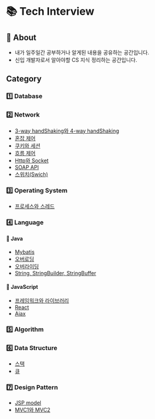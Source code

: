 # 📚 Tech Interview

## 🧩 About
- 내가 일주일간 공부하거나 알게된 내용을 공유하는 공간입니다.
- 신입 개발자로서 알아야할 CS 지식 정리하는 공간입니다.

## Category

### 1️⃣ Database

### 2️⃣ Network
- [3-way handShaking와 4-way handShaking](https://github.com/JegalEun/Dev-Docs/blob/master/Dev-Docs/Network/3-way%20handShaking%20%26%204-way%20handShaking.md)
- [혼잡 제어](https://github.com/JegalEun/Dev-Docs/blob/master/Dev-Docs/Network/Congestion%20control.md)
- [쿠키와 세션](https://github.com/JegalEun/Dev-Docs/blob/master/Dev-Docs/Network/Cookie%20vs%20Session.md)
- [흐름 제어](https://github.com/JegalEun/Dev-Docs/blob/master/Dev-Docs/Network/Flow%20control.md)
- [Http와 Socket](https://github.com/JegalEun/Dev-Docs/blob/master/Dev-Docs/Network/Http%20vs%20Socket.md)
- [SOAP API](https://github.com/JegalEun/Dev-Docs/blob/master/Dev-Docs/Network/SOAP%20API.md)
- [스위치(Swich)](https://github.com/JegalEun/Dev-Docs/blob/master/Dev-Docs/Network/Switch.md)

### 3️⃣ Operating System
- [프로세스와 스레드](https://github.com/JegalEun/Dev-Docs/blob/master/Dev-Docs/Operating_System/프로세스와%20스레드.md)

### 4️⃣ Language

#### 📒 Java
- [Mybatis](https://github.com/JegalEun/Dev-Docs/blob/master/Dev-Docs/Language/Java/Mybatis.md)
- [오버로딩](https://github.com/JegalEun/Dev-Docs/blob/master/Dev-Docs/Language/Java/Overloading.md)
- [오버라이딩](https://github.com/JegalEun/Dev-Docs/blob/master/Dev-Docs/Language/Java/Overriding.md)
- [String, StringBuilder, StringBuffer](https://github.com/JegalEun/Dev-Docs/blob/master/Dev-Docs/Language/Java/String%2C%20StringBuilder%2C%20StringBuffer.md)

#### 📘 JavaScript
- [프레임워크와 라이브러리](https://github.com/JegalEun/Dev-Docs/blob/master/Dev-Docs/Language/JavaScript/Framework%20vs%20Library.md)
- [React](https://github.com/JegalEun/Dev-Docs/blob/master/Dev-Docs/Language/JavaScript/React.md)
- [Ajax](https://github.com/JegalEun/Dev-Docs/blob/master/Dev-Docs/Language/JavaScript/ajax.md)

### 5️⃣ Algorithm

### 6️⃣ Data Structure
- [스택](https://github.com/JegalEun/Dev-Docs/blob/master/Dev-Docs/Data_structure/Stack.md)
- [큐](https://github.com/JegalEun/Dev-Docs/blob/master/Dev-Docs/Data_structure/Queue.md)

### 7️⃣ Design Pattern
- [JSP model](https://github.com/JegalEun/Dev-Docs/blob/master/Dev-Docs/Design_Pattern/JSP%20model.md)
- [MVC1와 MVC2](https://github.com/JegalEun/Dev-Docs/blob/master/Dev-Docs/Design_Pattern/MVC1%20vs%20MVC2.md)
